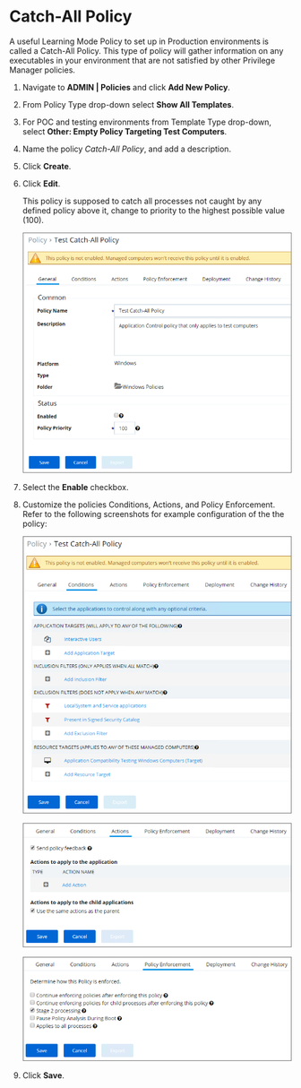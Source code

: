 [title]: # (Catch-All Policy)
[tags]: # (greylist)
[priority]: # (4501)
# Catch-All Policy

A useful Learning Mode Policy to set up in Production environments is called a Catch-All Policy. This type of policy will gather information on any executables in your environment that are not satisfied by other Privilege Manager policies.

1. Navigate to __ADMIN | Policies__ and click __Add New Policy__.
1. From Policy Type drop-down select __Show All Templates__.
1. For POC and testing environments from Template Type drop-down, select __Other: Empty Policy Targeting Test Computers__.
1. Name the policy _Catch-All Policy_, and add a description.
1. Click __Create__.
1. Click __Edit__.

   This policy is supposed to catch all processes not caught by any defined policy above it, change to priority to the highest possible value (100).

   ![Catch-All Policy General tab](images/catch-all-1.png)
1. Select the __Enable__ checkbox.
1. Customize the policies Conditions, Actions, and Policy Enforcement. Refer to the following screenshots for example configuration of the the policy:

   ![Catch-All Policy Conditions tab](images/catch-all-2.png)

   ![Catch-All Policy Actions tab](images/catch-all-3.png)

   ![Catch-All Policy Policy Enforcement tab](images/catch-all-4.png)
1. Click __Save__.